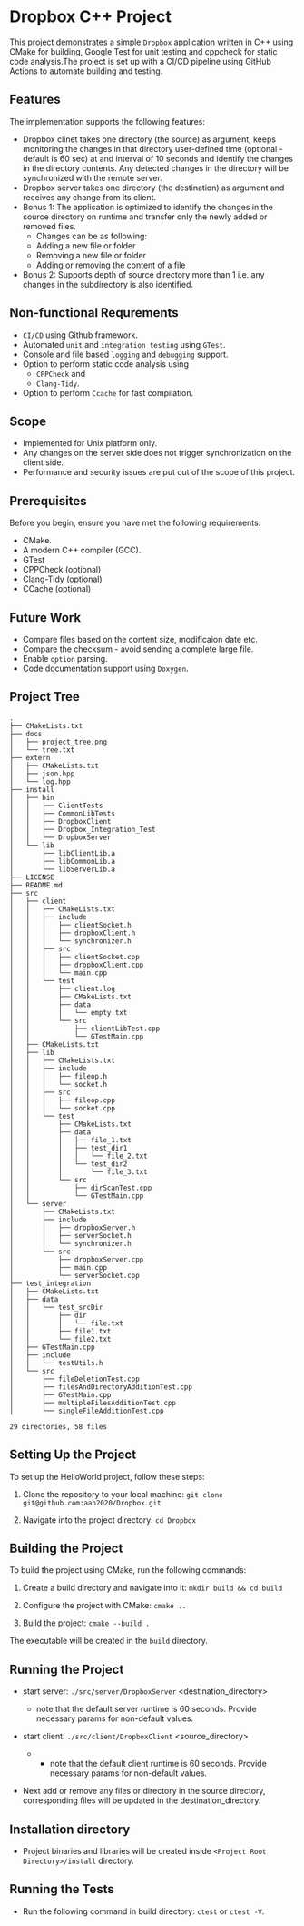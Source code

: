 # Dropbox C++ Project

This project demonstrates a simple `Dropbox` application written in C++ using CMake for building, Google Test for unit testing and cppcheck for static code analysis.The project is set up with a CI/CD pipeline using GitHub Actions to automate building and testing.

## Features
The implementation supports the following features:
- Dropbox clinet takes one directory (the source) as argument, keeps monitoring the changes in that directory user-defined time (optional - default is 60 sec) at and interval of 10 seconds and identify the changes in the directory contents. Any detected changes in the directory will be synchronized with the remote server. 
- Dropbox server takes one directory (the destination) as argument and receives any change from its client.
- Bonus 1: The application is optimized to identify the changes in the source directory on runtime and transfer only the newly added or removed files.
  - Changes can be as following:
  - Adding a new file or folder
  - Removing a new file or folder
  - Adding or removing the content of a file
- Bonus 2: Supports depth of source directory more than 1 i.e. any changes in the subdirectory is also identified.

## Non-functional Requrements
- `CI/CD` using Github framework.
- Automated `unit` and `integration testing` using `GTest`.
- Console and file based `logging` and `debugging` support.
- Option to perform static code analysis using
    - `CPPCheck` and
    - `Clang-Tidy`.
- Option to perform `Ccache` for fast compilation.

## Scope
- Implemented for Unix platform only.
- Any changes on the server side does not trigger synchronization on the client side.
- Performance and security issues are put out of the scope of this project.

## Prerequisites
Before you begin, ensure you have met the following requirements:
- CMake.
- A modern C++ compiler (GCC).
- GTest
- CPPCheck (optional)
- Clang-Tidy (optional)
- CCache (optional)

## Future Work
- Compare files based on the content size, modificaion date etc.
- Compare the checksum - avoid sending a complete large file.
- Enable `option` parsing.
- Code documentation support using `Doxygen`.

## Project Tree
```
.
├── CMakeLists.txt
├── docs
│   ├── project_tree.png
│   └── tree.txt
├── extern
│   ├── CMakeLists.txt
│   ├── json.hpp
│   └── log.hpp
├── install
│   ├── bin
│   │   ├── ClientTests
│   │   ├── CommonLibTests
│   │   ├── DropboxClient
│   │   ├── Dropbox_Integration_Test
│   │   └── DropboxServer
│   └── lib
│       ├── libClientLib.a
│       ├── libCommonLib.a
│       └── libServerLib.a
├── LICENSE
├── README.md
├── src
│   ├── client
│   │   ├── CMakeLists.txt
│   │   ├── include
│   │   │   ├── clientSocket.h
│   │   │   ├── dropboxClient.h
│   │   │   └── synchronizer.h
│   │   ├── src
│   │   │   ├── clientSocket.cpp
│   │   │   ├── dropboxClient.cpp
│   │   │   └── main.cpp
│   │   └── test
│   │       ├── client.log
│   │       ├── CMakeLists.txt
│   │       ├── data
│   │       │   └── empty.txt
│   │       └── src
│   │           ├── clientLibTest.cpp
│   │           └── GTestMain.cpp
│   ├── CMakeLists.txt
│   ├── lib
│   │   ├── CMakeLists.txt
│   │   ├── include
│   │   │   ├── fileop.h
│   │   │   └── socket.h
│   │   ├── src
│   │   │   ├── fileop.cpp
│   │   │   └── socket.cpp
│   │   └── test
│   │       ├── CMakeLists.txt
│   │       ├── data
│   │       │   ├── file_1.txt
│   │       │   ├── test_dir1
│   │       │   │   └── file_2.txt
│   │       │   └── test_dir2
│   │       │       └── file_3.txt
│   │       └── src
│   │           ├── dirScanTest.cpp
│   │           └── GTestMain.cpp
│   └── server
│       ├── CMakeLists.txt
│       ├── include
│       │   ├── dropboxServer.h
│       │   ├── serverSocket.h
│       │   └── synchronizer.h
│       └── src
│           ├── dropboxServer.cpp
│           ├── main.cpp
│           └── serverSocket.cpp
├── test_integration
│   ├── CMakeLists.txt
│   ├── data
│   │   └── test_srcDir
│   │       ├── dir
│   │       │   └── file.txt
│   │       ├── file1.txt
│   │       └── file2.txt
│   ├── GTestMain.cpp
│   ├── include
│   │   └── testUtils.h
│   └── src
│       ├── fileDeletionTest.cpp
│       ├── filesAndDirectoryAdditionTest.cpp
│       ├── GTestMain.cpp
│       ├── multipleFilesAdditionTest.cpp
│       └── singleFileAdditionTest.cpp

29 directories, 58 files
```

## Setting Up the Project
To set up the HelloWorld project, follow these steps:

1. Clone the repository to your local machine:
`git clone git@github.com:aah2020/Dropbox.git`

2. Navigate into the project directory:
`cd Dropbox`

## Building the Project
To build the project using CMake, run the following commands:

1. Create a build directory and navigate into it:
`mkdir build && cd build`

2. Configure the project with CMake:
`cmake ..`

3. Build the project:
`cmake --build .`

The executable will be created in the `build` directory.

## Running the Project
* start server: `./src/server/DropboxServer` <destination_directory>
    - note that the default server runtime is 60 seconds. Provide necessary params for non-default values.
* start client: `./src/client/DropboxClient` <source_directory>
    - - note that the default client runtime is 60 seconds. Provide necessary params for non-default values.

* Next add or remove any files or directory in the source directory, corresponding files will be updated in the destination_directory.

## Installation directory
* Project binaries and libraries will be created inside `<Project Root Directory>/install` directory.

## Running the Tests
* Run the following command in build directory: `ctest` or `ctest -V`.